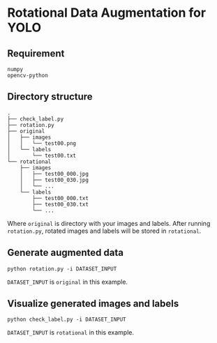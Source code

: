 # Rotational Data Augmentation for YOLO

## Requirement
	numpy
	opencv-python

## Directory structure
	.
	├── check_label.py
	├── rotation.py
	├── original
	│   ├── images
	│   │   └── test00.png
	│   └── labels
	│       └── test00.txt
	└── rotational
	    ├── images
	    │   ├── test00_000.jpg
	    │   ├── test00_030.jpg
	    │   └── ...
	    └── labels
	        ├── test00_000.txt
	        ├── test00_030.txt
	        └── ...

Where `original` is directory with your images and labels. After running `rotation.py`, rotated images and labels will be stored in `rotational`.

## Generate augmented data
	python rotation.py -i DATASET_INPUT

`DATASET_INPUT` is `original` in this example.

## Visualize generated images and labels
	python check_label.py -i DATASET_INPUT

`DATASET_INPUT` is `rotational` in this example.

